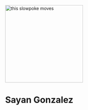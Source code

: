 <img src="http://i.stack.imgur.com/SBv4T.gif" alt="this slowpoke moves"  width="250" />
<h1>Sayan Gonzalez</h1>


<!--
**sgonz837/sgonz837** is a ✨ _special_ ✨ repository because its `README.md` (this file) appears on your GitHub profile.

Here are some ideas to get you started:

- 🔭 I’m currently working on ...
- 🌱 I’m currently learning ...
- 👯 I’m looking to collaborate on ...
- 🤔 I’m looking for help with ...
- 💬 Ask me about ...
- 📫 How to reach me: ...
- 😄 Pronouns: ...
- ⚡ Fun fact: ...
-->
